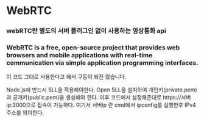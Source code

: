 # WebRTC

### webRTC란 별도의 서버 플러그인 없이 사용하는 영상통화 api
### WebRTC is a free, open-source project that provides web browsers and mobile applications with real-time communication via simple application programming interfaces.

이 코드 그대로 사용한다고 해서 구동이 되진 않습니다.

Node.js에 반드시 SLL을 적용해야한다. Open SLL을 설치하여 개인키(private.pem) 과 공개키(public.pem)을
생성해야 한다. 이후 코드에서 설정해준대로 https://서버ip:3000으로 접속이 가능하다.
여기서 서버ip 란 cmd에서 ipconfig를 실행한후 IPv4주소를 의미한다. 
